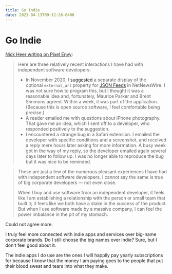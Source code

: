 ```yaml
---
title: Go Indie
date: 2023-04-13T09:12:28-0400
---
```


# Go Indie

[Nick Heer writing on Pixel Envy](https://pxlnv.com/blog/go-indie/):

> Here are three relatively recent interactions I have had with independent software developers:
> 
> *   In November 2020, I [suggested](https://github.com/Ranchero-Software/NetNewsWire/issues/2569) a separate display of the optional `external_url` property for [JSON Feeds](https://www.jsonfeed.org/) in NetNewsWire. I was not sure how to program this, but I thought it was a reasonable idea and, fortunately, Maurice Parker and Brent Simmons agreed. Within a week, it was part of the application. (Because this is open source software, I feel comfortable being precise.)
> *   A reader emailed me with questions about iPhone photography. That gave me an idea, which I sent off to a developer, who responded positively to the suggestion.
> *   I encountered a strange bug in a Safari extension. I emailed the developer with specific conditions and a screenshot, and received a reply mere hours later asking for more information. A busy week got in the way of my reply, so the developer emailed again several days later to follow up. I was no longer able to reproduce the bug but it was nice to be reminded.

> These are just a few of the numerous pleasant experiences I have had with independent software developers. I cannot say the same is true of big corporate developers — not even close.
> 
> When I buy and use software from an independent developer, it feels like I am establishing a relationship with the person or small team that built it; it feels like we both have a stake in the success of the product. But when I use software made by a massive company, I can feel the power imbalance in the pit of my stomach.

Could not agree more.

I truly feel more connected with indie apps and services over big-name corporate brands. Do I still choose the big names over indie? Sure, but I don't feel good about it.

The indie apps I do use are the ones I will happily pay yearly subscriptions for because I know that the money I am paying goes to the people that put their blood sweat and tears into what they make.
